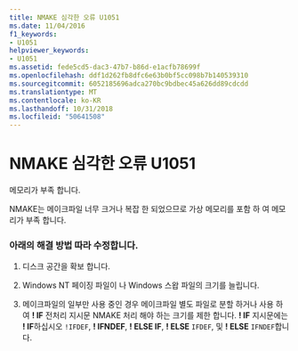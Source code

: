 ```yaml
---
title: NMAKE 심각한 오류 U1051
ms.date: 11/04/2016
f1_keywords:
- U1051
helpviewer_keywords:
- U1051
ms.assetid: fede5cd5-dac3-47b7-b86d-e1acfb78699f
ms.openlocfilehash: ddf1d262fb8dfc6e63b0bf5cc098b7b140539310
ms.sourcegitcommit: 6052185696adca270bc9bdbec45a626dd89cdcdd
ms.translationtype: MT
ms.contentlocale: ko-KR
ms.lasthandoff: 10/31/2018
ms.locfileid: "50641508"
---
```

# <a name="nmake-fatal-error-u1051"></a>NMAKE 심각한 오류 U1051

메모리가 부족 합니다.

NMAKE는 메이크파일 너무 크거나 복잡 한 되었으므로 가상 메모리를 포함 하 여 메모리가 부족 합니다.

### <a name="to-fix-by-using-the-following-possible-solutions"></a>아래의 해결 방법 따라 수정합니다.

1. 디스크 공간을 확보 합니다.

1. Windows NT 페이징 파일이 나 Windows 스왑 파일의 크기를 늘립니다.

1. 메이크파일의 일부만 사용 중인 경우 메이크파일 별도 파일로 분할 하거나 사용 하 여 **! IF** 전처리 지시문 NMAKE 처리 해야 하는 크기를 제한 합니다. **! IF** 지시문에는 **! IF**하십시오 `!IFDEF`, **! IFNDEF**, **! ELSE IF**, **! ELSE** `IFDEF`, 및 **! ELSE** `IFNDEF`합니다.